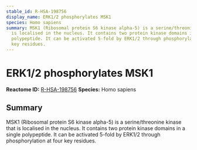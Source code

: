 ```yaml
---
stable_id: R-HSA-198756
display_name: ERK1/2 phosphorylates MSK1
species: Homo sapiens
summary: MSK1 (Ribosomal protein S6 kinase alpha-5) is a serine/threonine kinase that
  is localised in the nucleus. It contains two protein kinase domains in a single
  polypeptide. It can be activated 5-fold by ERK1/2 through phosphorylation at four
  key residues.
---
```


# ERK1/2 phosphorylates MSK1
**Reactome ID:** [R-HSA-198756](https://reactome.org/content/detail/R-HSA-198756)
**Species:** Homo sapiens

## Summary

MSK1 (Ribosomal protein S6 kinase alpha-5) is a serine/threonine kinase that is localised in the nucleus. It contains two protein kinase domains in a single polypeptide. It can be activated 5-fold by ERK1/2 through phosphorylation at four key residues.
